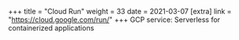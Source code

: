 +++
title = "Cloud Run"
weight = 33
date = 2021-03-07
[extra]
link = "https://cloud.google.com/run/"
+++
GCP service: Serverless for containerized applications

